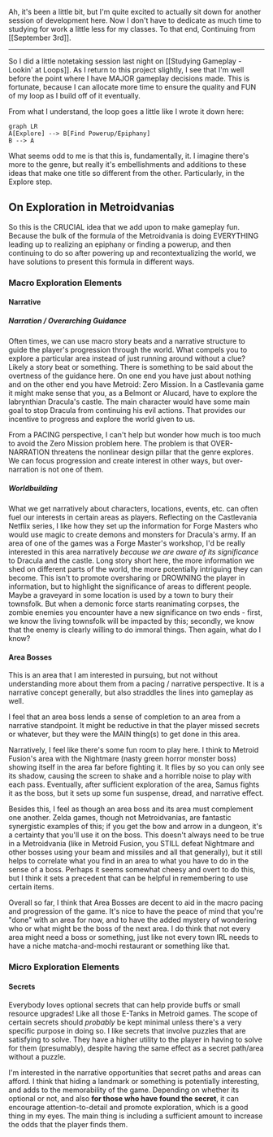Ah, it's been a little bit, but I'm quite excited to actually sit down for another session of development here. Now I don't have to dedicate as much time to studying for work a little less for my classes. To that end,
Continuing from [[September 3rd]].

---

So I did a little notetaking session last night on [[Studying Gameplay - Lookin' at Loops]]. As I return to this project slightly, I see that I'm well before the point where I have MAJOR gameplay decisions made. This is fortunate, because I can allocate more time to ensure the quality and FUN of my loop as I build off of it eventually.

From what I understand, the loop goes a little like I wrote it down here:
```mermaid
graph LR
A[Explore] --> B[Find Powerup/Epiphany]
B --> A
```

What seems odd to me is that this is, fundamentally, it. I imagine there's more to the genre, but really it's embellishments and additions to these ideas that make one title so different from the other. Particularly, in the Explore step.

## On Exploration in Metroidvanias
So this is the CRUCIAL idea that we add upon to make gameplay fun. Because the bulk of the formula of the Metroidvania is doing EVERYTHING leading up to realizing an epiphany or finding a powerup, and then continuing to do so after powering up and recontextualizing the world, we have solutions to present this formula in different ways.

### Macro Exploration Elements
#### Narrative
##### Narration / Overarching Guidance
Often times, we can use macro story beats and a narrative structure to guide the player's progression through the world. What compels you to explore a particular area instead of just running around without a clue? Likely a story beat or something. There is something to be said about the overtness of the guidance here.
On one end you have just about nothing and on the other end you have Metroid: Zero Mission. In a Castlevania game it might make sense that you, as a Belmont or Alucard, have to explore the labrynthian Dracula's castle. The main character would have some main goal to stop Dracula from continuing his evil actions. That provides our incentive to progress and explore the world given to us.

From a PACING perspective, I can't help but wonder how much is too much to avoid the Zero Mission problem here. The problem is that OVER-NARRATION threatens the nonlinear design pillar that the genre explores. We can focus progression and create interest in other ways, but over-narration is not one of them.  

##### Worldbuilding
What we get narratively about characters, locations, events, etc. can often fuel our interests in certain areas as players. Reflecting on the Castlevania Netflix series, I like how they set up the information for Forge Masters who would use magic to create demons and monsters for Dracula's army. If an area of one of the games was a Forge Master's workshop, I'd be really interested in this area narratively *because we are aware of its significance* to Dracula and the castle.
Long story short here, the more information we shed on different parts of the world, the more potentially intriguing they can become. This isn't to promote oversharing or DROWNING the player in information, but to highlight the significance of areas to different people.
	Maybe a graveyard in some location is used by a town to bury their townsfolk. But when a demonic force starts reanimating corpses, the zombie enemies you encounter have a new significance on two ends - first, we know the living townsfolk will be impacted by this; secondly, we know that the enemy is clearly willing to do immoral things.
	Then again, what do I know?

#### Area Bosses
This is an area that I am interested in pursuing, but not without understanding more about them from a pacing / narrative perspective. It is a narrative concept generally, but also straddles the lines into gameplay as well.

I feel that an area boss lends a sense of completion to an area from a narrative standpoint. It might be reductive in that the player missed secrets or whatever, but they were the MAIN thing(s) to get done in this area.

Narratively, I feel like there's some fun room to play here. I think to Metroid Fusion's area with the Nightmare (nasty green horror monster boss) showing itself in the area far before fighting it. It flies by so you can only see its shadow, causing the screen to shake and a horrible noise to play with each pass. Eventually, after sufficient exploration of the area, Samus fights it as the boss, but it sets up some fun suspense, dread, and narrative effect.

Besides this, I feel as though an area boss and its area must complement one another. Zelda games, though not Metroidvanias, are fantastic synergistic examples of this; if you get the bow and arrow in a dungeon, it's a certainty that you'll use it on the boss. This doesn't always need to be true in a Metroidvania (like in Metroid Fusion, you STILL defeat Nightmare and other bosses using your beam and missiles and all that generally), but it still helps to correlate what you find in an area to what you have to do in the sense of a boss.
	Perhaps it seems somewhat cheesy and overt to do this, but I think it sets a precedent that can be helpful in remembering to use certain items.

Overall so far, I think that Area Bosses are decent to aid in the macro pacing and progression of the game. It's nice to have the peace of mind that you're "done" with an area for now, and to have the added mystery of wondering who or what might be the boss of the next area. I do think that not every area might need a boss or something, just like not every town IRL needs to have a niche matcha-and-mochi restaurant or something like that.



### Micro Exploration Elements
#### Secrets
Everybody loves optional secrets that can help provide buffs or small resource upgrades! Like all those E-Tanks in Metroid games.
The scope of certain secrets should *probably* be kept minimal unless there's a very specific purpose in doing so. I like secrets that involve puzzles that are satisfying to solve. They have a higher utility to the player in having to solve for them (presumably), despite having the same effect as a secret path/area without a puzzle.

I'm interested in the narrative opportunities that secret paths and areas can afford. I think that hiding a landmark or something is potentially interesting, and adds to the memorability of the game. Depending on whether its optional or not, and also **for those who have found the secret**, it can encourage attention-to-detail and promote exploration, which is a good thing in my eyes. The main thing is including a sufficient amount to increase the odds that the player finds them.
